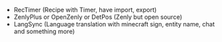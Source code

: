 - RecTimer (Recipe with Timer, have import, export)
- ZenlyPlus or OpenZenly or DetPos (Zenly but open source)
- LangSync (Language translation with minecraft sign, entity name, chat and something more)
